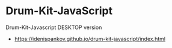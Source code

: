 # Drum-Kit-JavaScript

Drum-Kit-Javascript DESKTOP version

- https://idenispankov.github.io/drum-kit-javascript/index.html

